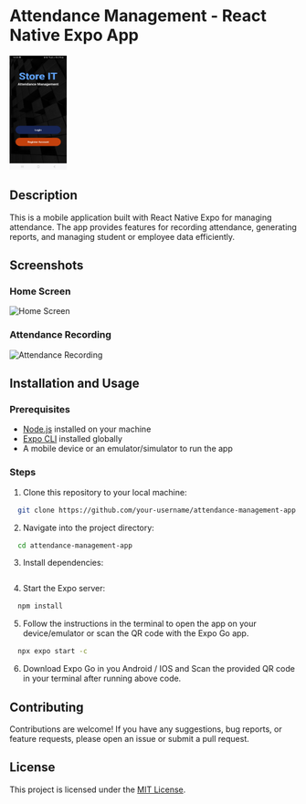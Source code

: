 # Attendance Management - React Native Expo App

<img src="images/1.jpg" alt="Image 1" width="100px" height="200px">

## Description

This is a mobile application built with React Native Expo for managing attendance. The app provides features for recording attendance, generating reports, and managing student or employee data efficiently.

## Screenshots

### Home Screen
![Home Screen](./images/home_screen.png)

### Attendance Recording
![Attendance Recording](./images/attendance_recording.png)

## Installation and Usage

### Prerequisites

- [Node.js](https://nodejs.org/) installed on your machine
- [Expo CLI](https://docs.expo.dev/) installed globally
- A mobile device or an emulator/simulator to run the app

### Steps

1. Clone this repository to your local machine:

```bash
  git clone https://github.com/your-username/attendance-management-app.git
```
2. Navigate into the project directory:
```bash
  cd attendance-management-app
```
3. Install dependencies:
```bash

```
4. Start the Expo server:
```bash
  npm install
```
5. Follow the instructions in the terminal to open the app on your device/emulator or scan the QR code with the Expo Go app.
```bash
  npx expo start -c 
```
6. Download Expo Go in you Android / IOS and Scan the provided QR code in your terminal after running above code.
   
## Contributing

Contributions are welcome! If you have any suggestions, bug reports, or feature requests, please open an issue or submit a pull request.

## License

This project is licensed under the [MIT License](LICENSE).
